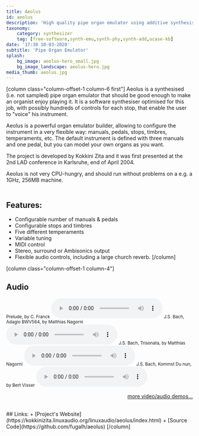 ```yaml
---
title: Aeolus
id: aeolus
description: 'High quality pipe organ emulator using additive synthesis'
taxonomy:
    category: synthesizer
    tag: [free-software,synth-emu,synth-phy,synth-add,ucase-kb]
date: '17:38 10-03-2020'
subtitle: 'Pipe Organ Emulator'
splash:
    bg_image: aeolus-hero_small.jpg
    bg_image_landscape: aeolus-hero.jpg
media_thumb: aeolus.jpg
---
```

[column class="column-offset-1 column-6 first"]
Aeolus is a synthesised (i.e. not sampled) pipe organ emulator that should be good enough to make an organist enjoy playing it. It is a software synthesiser optimised for this job, with possibly hundreds of controls for each stop, that enable the user to "voice" his instrument. 

Aeolus is a powerful organ emulator builder, allowing to configure the instrument in a very flexible way: manuals, pedals, stops, timbres, temperaments, etc. The default instrument is defined with three manuals and one pedal,
but you can model your own organs as you want.

The project is developed by Kokkini Zita and it was first presented at the 2nd LAD conference in Karlsruhe, end of April 2004.

Aeolus is not very CPU-hungry, and should run without problems on a e.g. a 1GHz, 256MB machine.
<br>
<br>

## Features:
+ Configurable number of manuals & pedals
+ Configurable stops and timbres
+ Five different temperaments
+ Variable tuning
+ MIDI control
+ Stereo, surround or Ambisonics output
+ Flexible audio controls, including a large church reverb.
[/column]

[column class="column-offset-1 column-4"]
## Audio
<small>Prelude, by C. Franck</small>
![Franck-bv.ogg](Franck-bv.ogg)
<small>J.S. Bach, Adagio BWV564, by Matthias Nagorni</small>
![BWV564b-mn.ogg](BWV564b-mn.ogg)
<small>J.S. Bach, Trisonata, by Matthias Nagorni</small>
![Triosonata.ogg](Triosonata.ogg)
<small>J.S. Bach, Kommst Du nun, by Bert Visser</small>
![BWV650-bv.ogg](BWV650-bv.ogg)
<br>
<p align="right">
 <a href="https://wiki.zynthian.org/index.php/Zynthian_Sound_Demos" target="_blank">more video/audio demos...</a>
</p>
<br>
## Links:
+ [Project's Website](https://kokkinizita.linuxaudio.org/linuxaudio/aeolus/index.html)
+ [Source Code](https://github.com/fugalh/aeolus)
[/column]
